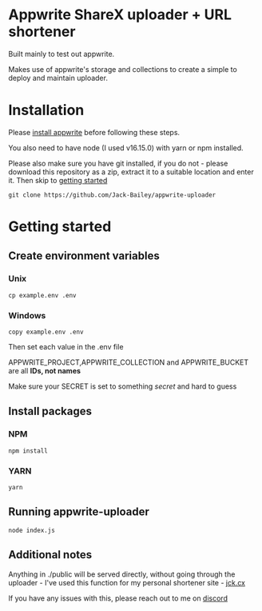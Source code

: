 # Appwrite ShareX uploader + URL shortener

Built mainly to test out appwrite.

Makes use of appwrite's storage and collections to create a simple to deploy and maintain uploader.

# Installation

Please [install appwrite](https://github.com/appwrite/appwrite#installation) before following these steps.

You also need to have node (I used v16.15.0) with yarn or npm installed.

Please also make sure you have git installed, if you do not - please download this repository as a zip, extract it to a suitable location and enter it. Then skip to [getting started](#getting-started)

`git clone https://github.com/Jack-Bailey/appwrite-uploader`

# Getting started

## Create environment variables

### Unix

`cp example.env .env`

### Windows

`copy example.env .env`

Then set each value in the .env file

APPWRITE_PROJECT,APPWRITE_COLLECTION and APPWRITE_BUCKET are all **IDs, not names**

Make sure your SECRET is set to something _secret_ and hard to guess

## Install packages

### NPM

`npm install`

### YARN

`yarn`

## Running appwrite-uploader

`node index.js`

## Additional notes

Anything in ./public will be served directly, without going through the uploader - I've used this function for my personal shortener site - [jck.cx](https://jck.cx)

If you have any issues with this, please reach out to me on [discord](https://jackbailey.dev/discord)

